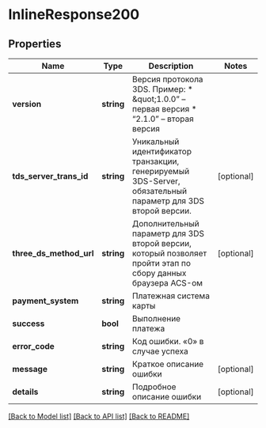 # InlineResponse200

## Properties
Name | Type | Description | Notes
------------ | ------------- | ------------- | -------------
**version** | **string** | Версия протокола 3DS.  Пример: * \&quot;1.0.0” – первая версия * “2.1.0” – вторая версия | 
**tds_server_trans_id** | **string** | Уникальный идентификатор транзакции, генерируемый 3DS-Server, обязательный параметр для 3DS второй версии. | [optional] 
**three_ds_method_url** | **string** | Дополнительный параметр для 3DS второй версии, который позволяет пройти этап по сбору данных браузера ACS-ом | [optional] 
**payment_system** | **string** | Платежная система карты | 
**success** | **bool** | Выполнение платежа | 
**error_code** | **string** | Код ошибки. «0» в случае успеха | 
**message** | **string** | Краткое описание ошибки | [optional] 
**details** | **string** | Подробное описание ошибки | [optional] 

[[Back to Model list]](../README.md#documentation-for-models) [[Back to API list]](../README.md#documentation-for-api-endpoints) [[Back to README]](../README.md)


